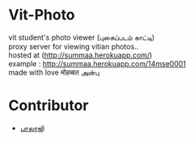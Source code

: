 # Vit-Photo
vit student's photo viewer (புகைப்படம் காட்டி)    
proxy server for viewing vitian photos..     
hosted at (http://summaa.herokuapp.com/)     
example : http://summaa.herokuapp.com/14mse0001       
made with love मोहब्बत அன்பு
# Contributor
- [பாலாஜி](https://github.com/sch00lb0y)
